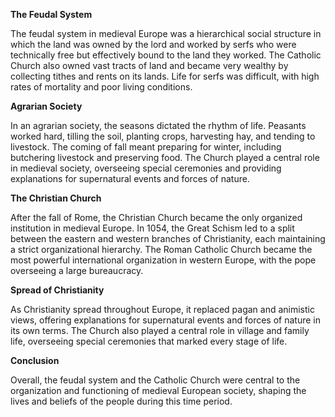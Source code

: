 **The Feudal System**

The feudal system in medieval Europe was a hierarchical social structure in which the land was owned by the lord and worked by serfs who were technically free but effectively bound to the land they worked. The Catholic Church also owned vast tracts of land and became very wealthy by collecting tithes and rents on its lands. Life for serfs was difficult, with high rates of mortality and poor living conditions.

**Agrarian Society**

In an agrarian society, the seasons dictated the rhythm of life. Peasants worked hard, tilling the soil, planting crops, harvesting hay, and tending to livestock. The coming of fall meant preparing for winter, including butchering livestock and preserving food. The Church played a central role in medieval society, overseeing special ceremonies and providing explanations for supernatural events and forces of nature.

**The Christian Church**

After the fall of Rome, the Christian Church became the only organized institution in medieval Europe. In 1054, the Great Schism led to a split between the eastern and western branches of Christianity, each maintaining a strict organizational hierarchy. The Roman Catholic Church became the most powerful international organization in western Europe, with the pope overseeing a large bureaucracy.

**Spread of Christianity**

As Christianity spread throughout Europe, it replaced pagan and animistic views, offering explanations for supernatural events and forces of nature in its own terms. The Church also played a central role in village and family life, overseeing special ceremonies that marked every stage of life.

**Conclusion**

Overall, the feudal system and the Catholic Church were central to the organization and functioning of medieval European society, shaping the lives and beliefs of the people during this time period.